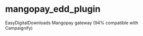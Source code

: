 mangopay_edd_plugin
===================

EasyDigitalDownloads Mangopay gateway (94% compatible with Campaignify)
